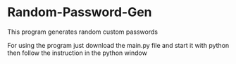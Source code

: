 # Random-Password-Gen
This program generates random custom passwords

For using the program just download the main.py file and start it with python then follow the instruction in the python window

